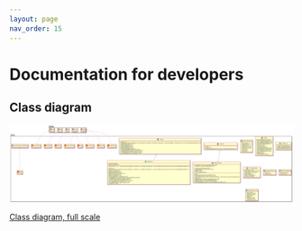 ```yaml
---
layout: page
nav_order: 15
---
```


# Documentation for developers

## Class diagram

![class_diagram.png](images/class_diagram.png)

[Class diagram, full scale](images/class_diagram.png)

